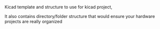 Kicad template and structure to use for kicad project,

It also contains directory/folder structure that would ensure your
hardware projects are really organized
